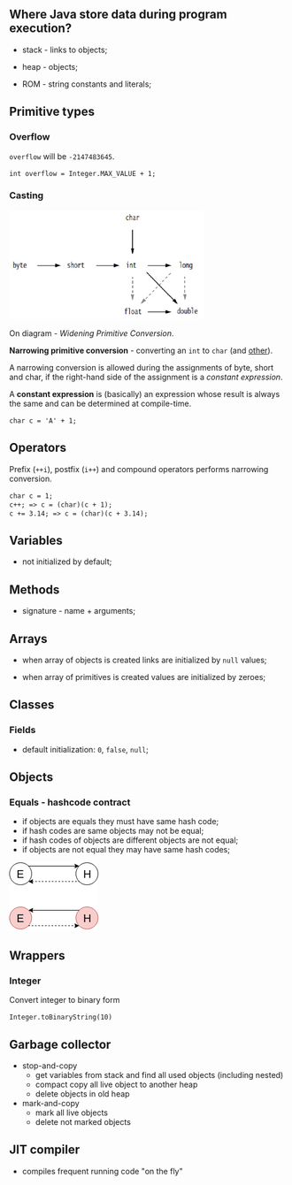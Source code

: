 ## Where Java store data during program execution?

- stack - links to objects;

- heap - objects;

- ROM - string constants and literals;

## Primitive types

### Overflow

`overflow` will be `-2147483645`.

```
int overflow = Integer.MAX_VALUE + 1;
```

### Casting

![primitive-types-casting](primitive-types-casting.png)

On diagram - *Widening Primitive Conversion*.

**Narrowing primitive conversion** - converting an `int` to `char` (and [other](https://docs.oracle.com/javase/specs/jls/se10/html/jls-5.html#jls-5.1.3)).

A narrowing conversion is allowed during the assignments of byte, short and char, if the right-hand side of the assignment is a *constant expression*.

A **constant expression** is (basically) an expression whose result is always the same and can be determined at compile-time.

```
char c = 'A' + 1;
```

## Operators

Prefix (`++i`), postfix (`i++`) and compound operators performs narrowing conversion.

```
char c = 1;
c++; => c = (char)(c + 1);
c += 3.14; => c = (char)(c + 3.14);
```

## Variables

- not initialized by default;

## Methods

- signature - name + arguments;

## Arrays

- when array of objects is created links are initialized by `null` values;

- when array of primitives is created values are initialized by zeroes;

## Classes

### Fields

- default initialization: `0`, `false`, `null`;

## Objects

### Equals - hashcode contract

- if objects are equals they must have same hash code;
- if hash codes are same objects may not be equal;
- if hash codes of objects are different objects are not equal;
- if objects are not equal they may have same hash codes;

![equals-hascode-contract](equals-hascode-contract.png)

## Wrappers

### Integer

Convert integer to binary form

```
Integer.toBinaryString(10)
```

## Garbage collector

- stop-and-copy
    - get variables from stack and find all used objects (including nested)
    - compact copy all live object to another heap
    - delete objects in old heap
- mark-and-copy
    - mark all live objects
    - delete not marked objects
    
## JIT compiler

- compiles frequent running code "on the fly"